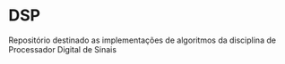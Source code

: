 # DSP
Repositório destinado as implementações de algoritmos da disciplina de Processador Digital de Sinais
